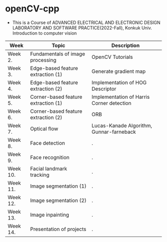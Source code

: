 # openCV-cpp
* This is a Course of ADVANCED ELECTRICAL AND ELECTRONIC DESIGN LABORATORY AND SOFTWARE PRACTICE(2022-Fall), Konkuk Univ.
Introduction to computer vision

|Week|Topic|Description|
|------|---|---|
|Week 2.|Fundamentals of image processing|OpenCV Tutorials|
|Week 3.|Edge-based feature extraction (1)|Generate gradient map|
|Week 4.|Edge-based feature extraction (2)|Implementation of HOG Descriptor|
|Week 5.|Corner-based feature extraction (1)|Implementation of Harris Corner detection|
|Week 6.|Corner-based feature extraction (2)|ORB|
|Week 7.|Optical flow|Lucas-Kanade Algorithm, Gunnar-farneback|
|Week 8.|Face detection|.|
|Week 9.|Face recognition|.|
|Week 10.|Facial landmark tracking|.|
|Week 11.|Image segmentation (1)|.|
|Week 12.|Image segmentation (2)|.|
|Week 13.|Image inpainting|.|
|Week 14.|Presentation of projects|.|
